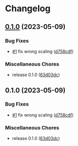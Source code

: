 # Changelog

## [0.1.0](https://github.com/christopherhex/sticker-shipper/compare/v0.1.0...v0.1.0) (2023-05-09)


### Bug Fixes

* [#1](https://github.com/christopherhex/sticker-shipper/issues/1) fix wrong scaling ([d758cdf](https://github.com/christopherhex/sticker-shipper/commit/d758cdfe1209930a19dda271ae8bba6a4fb00e98))


### Miscellaneous Chores

* release 0.1.0 ([63d03dc](https://github.com/christopherhex/sticker-shipper/commit/63d03dc83e1f685826dadf6eaad29c0ed2884ac8))

## 0.1.0 (2023-05-09)


### Bug Fixes

* [#1](https://github.com/christopherhex/sticker-shipper/issues/1) fix wrong scaling ([d758cdf](https://github.com/christopherhex/sticker-shipper/commit/d758cdfe1209930a19dda271ae8bba6a4fb00e98))


### Miscellaneous Chores

* release 0.1.0 ([63d03dc](https://github.com/christopherhex/sticker-shipper/commit/63d03dc83e1f685826dadf6eaad29c0ed2884ac8))
